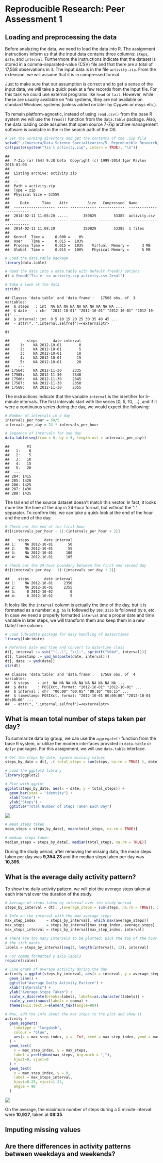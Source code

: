 # Reproducible Research: Peer Assessment 1


## Loading and preprocessing the data

Before analyzing the data, we need to load the data into R. The assignment
instructions inform us that the input data contains three columns: `steps`,
`date`, and `interval`. Furthermore the instructions indicate that the dataset
is stored in a comma-separated-value (CSV) file and that there are a total of
17,568 observations in it. The input data is in the file `activity.zip`. From
the extension, we will assume that it is in compressed format.

Just to make sure that our assumption is correct and to get a sense of the
input data, we will take a quick peek at a few records from the input file.
For this task we could use external programs like `head` or `tail`. However,
while these are usually available on *nix systems, they are not available on
standard Windows systems (unless added on later by Cygwin or msys etc.).

To remain platform-agnostic, instead of using `read.csv()` from the base R
system we will use the `fread()` function from the `data.table` package. Also,
the data loading code assumes that open source 7-Zip archive management
software is available in the in the search path of the OS.


```r
# Set the working directory and get the contents of the .zip file
setwd("~/Coursera/Data Science Specialization/5. Reproducible Research/RepData_PeerAssessment1")
cat(paste(system("7za l activity.zip", intern = TRUE), "\n"))
```

```
##  
##  7-Zip (a) [64] 9.38 beta  Copyright (c) 1999-2014 Igor Pavlov  2015-01-03 
##   
##  Listing archive: activity.zip 
##   
##  -- 
##  Path = activity.zip 
##  Type = zip 
##  Physical Size = 53559 
##   
##     Date      Time    Attr         Size   Compressed  Name 
##  ------------------- ----- ------------ ------------  ------------------------ 
##  2014-02-11 11:08:20 .....       350829        53385  activity.csv 
##  ------------------- ----- ------------ ------------  ------------------------ 
##  2014-02-11 11:08:20             350829        53385  1 files 
##   
##  Kernel  Time =     0.000 =    0% 
##  User    Time =     0.015 =  103% 
##  Process Time =     0.015 =  103%    Virtual  Memory =      3 MB 
##  Global  Time =     0.015 =  100%    Physical Memory =      5 MB
```

```r
# Load the data.table package
library(data.table)

# Read the data into a data.table with default fread() options
dt = fread("7za e -so activity.zip activity.csv 2>nul")

# Take a look at the data
str(dt)
```

```
## Classes 'data.table' and 'data.frame':	17568 obs. of  3 variables:
##  $ steps   : int  NA NA NA NA NA NA NA NA NA NA ...
##  $ date    : chr  "2012-10-01" "2012-10-01" "2012-10-01" "2012-10-01" ...
##  $ interval: int  0 5 10 15 20 25 30 35 40 45 ...
##  - attr(*, ".internal.selfref")=<externalptr>
```

```r
dt
```

```
##        steps       date interval
##     1:    NA 2012-10-01        0
##     2:    NA 2012-10-01        5
##     3:    NA 2012-10-01       10
##     4:    NA 2012-10-01       15
##     5:    NA 2012-10-01       20
##    ---                          
## 17564:    NA 2012-11-30     2335
## 17565:    NA 2012-11-30     2340
## 17566:    NA 2012-11-30     2345
## 17567:    NA 2012-11-30     2350
## 17568:    NA 2012-11-30     2355
```

The instructions indicate that the variable `interval` is the identifier for
5-minute intervals. The first intervals start with the series [0, 5, 10, ...],
and if it were a continuous series during the day, we would expect the
following:


```r
# Number of intervals in a day
intervals_per_hour = 60/5
intervals_per_day = 24 * intervals_per_hour

# Sequence of intervals for one day
data.table(seq(from = 0, by = 5, length.out = intervals_per_day))
```

```
##        V1
##   1:    0
##   2:    5
##   3:   10
##   4:   15
##   5:   20
##  ---     
## 284: 1415
## 285: 1420
## 286: 1425
## 287: 1430
## 288: 1435
```

The tail end of the source dataset doesn't match this vector. In fact, it looks
more like the time of the day in 24-hour format, but without the ":" separator.
To confirm this, we can take a quick look at the end of the hour and the end of
the day:


```r
# Check out the end of the first hour
dt[(intervals_per_hour - 1):(intervals_per_hour + 2)]
```

```
##    steps       date interval
## 1:    NA 2012-10-01       50
## 2:    NA 2012-10-01       55
## 3:    NA 2012-10-01      100
## 4:    NA 2012-10-01      105
```

```r
# Check out the 24-hour boundary between the first and second day
dt[(intervals_per_day - 1):(intervals_per_day + 2)]
```

```
##    steps       date interval
## 1:    NA 2012-10-01     2350
## 2:    NA 2012-10-01     2355
## 3:     0 2012-10-02        0
## 4:     0 2012-10-02        5
```

It looks like the `interval` column is actually the time of the day, but it is
formatted as a number: e.g. `55` is followed by `100`; `2355` is followed by
`0`, etc. In case we need a properly formatted `interval` and a proper date and
time variable in later steps, we will transform them and keep them in a new
Date/Time column.


```r
# Load lubridate package for easy handling of dates/times
library(lubridate)

# Reformat date and time and convert to date/time class
dt[, interval := sub("^(..)", "\\1:", sprintf("%04d", interval))]
dt[, timestamp := ymd_hm(paste(date, interval))]
dt[, date := ymd(date)]
str(dt)
```

```
## Classes 'data.table' and 'data.frame':	17568 obs. of  4 variables:
##  $ steps    : int  NA NA NA NA NA NA NA NA NA NA ...
##  $ date     : POSIXct, format: "2012-10-01" "2012-10-01" ...
##  $ interval : chr  "00:00" "00:05" "00:10" "00:15" ...
##  $ timestamp: POSIXct, format: "2012-10-01 00:00:00" "2012-10-01 00:05:00" ...
##  - attr(*, ".internal.selfref")=<externalptr>
```


## What is mean total number of steps taken per day?

To summarize data by group, we can use the `aggregate()` function from the base
R system, or utilize the modern interfaces provided in `data.table` or `dplyr`
packages. For this assignment, we will use `data.table` interface.


```r
# Get the steps by date, ignore missing values
steps_by_date = dt[, .( total_steps = sum(steps, na.rm = TRUE) ), date]

# Load the ggplot2 library
library(ggplot2)

# Plot with ggplot
ggplot(steps_by_date, aes(x = date, y = total_steps)) +
  geom_bar(stat = "identity") +
  xlab("Date") +
  ylab("Steps") +
  ggtitle("Total Number of Steps Taken Each Day")
```

![](PA1_template_files/figure-html/unnamed-chunk-5-1.png) 

```r
# mean steps taken
mean_steps = steps_by_date[, mean(total_steps, na.rm = TRUE)]

# median steps taken
median_steps = steps_by_date[, median(total_steps, na.rm = TRUE)]
```

During the study period, after removing the missing data, the mean steps taken
per day was **9,354.23** and the median steps
taken per day was **10,395**.



## What is the average daily activity pattern?

To show the daily activity pattern, we will plot the average steps taken at
each interval over the duration of the study.


```r
# Average of steps taken by interval over the study period
steps_by_interval = dt[, .(average_steps = sum(steps, na.rm = TRUE)), interval]

# Info on the interval with the max average steps
max_step_index     = steps_by_interval[, which.max(average_steps)]
max_steps          = steps_by_interval[max_step_index, average_steps]
max_steps_interval = steps_by_interval[max_step_index, interval]

# There are too many intervals to be plotted: pick the top of the hour to label
# the tick marks
labels = steps_by_interval[seq(1, length(interval), 12), interval]

# For comma formatted y axis labels
require(scales)

# Line graph of average activity during the day
activity = ggplot(steps_by_interval, aes(x = interval, y = average_steps, group = 1)) +
  geom_line() +
  ggtitle("Average Daily Activity Pattern") +
  xlab("Intervals") +
  ylab("Average Steps Taken") +
  scale_x_discrete(breaks=labels, labels=as.character(labels)) +
  scale_y_continuous(labels = comma) +
  theme(axis.text.x=element_text(angle=90))

# Now, add the info about the max steps to the plot and show it
activity +
  geom_segment(
    linetype = "longdash",
    colour = "blue",
    aes(x = max_step_index, y = -Inf, xend = max_step_index, yend = max_steps)
  ) +
  geom_text(
    x = max_step_index, y = max_steps,
    label = prettyNum(max_steps, big.mark = ","),
    hjust=0, vjust=0
  ) +
  geom_text(
    x = max_step_index, y = 0,
    label = max_steps_interval,
    hjust=0.25, vjust=1.25,
    angle = 90
  )
```

![](PA1_template_files/figure-html/unnamed-chunk-6-1.png) 

On the average, the maximum number of steps during a 5 minute interval were
**10,927**, taken at
**08:35**.



## Imputing missing values



## Are there differences in activity patterns between weekdays and weekends?
